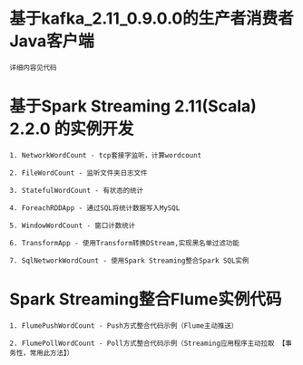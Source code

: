 # 基于kafka_2.11_0.9.0.0的生产者消费者 Java客户端

    详细内容见代码

# 基于Spark Streaming 2.11(Scala) 2.2.0 的实例开发

    1. NetworkWordCount - tcp套接字监听，计算wordcount

    2. FileWordCount - 监听文件夹日志文件
    
    3. StatefulWordCount - 有状态的统计
    
    4. ForeachRDDApp - 通过SQL将统计数据写入MySQL
    
    5. WindowWordCount - 窗口计数统计
    
    6. TransformApp - 使用Transform转换DStream,实现黑名单过滤功能
    
    7. SqlNetworkWordCount - 使用Spark Streaming整合Spark SQL实例
    
# Spark Streaming整合Flume实例代码

    1. FlumePushWordCount - Push方式整合代码示例（Flume主动推送）
    
    2. FlumePollWordCount - Poll方式整合代码示例（Streaming应用程序主动拉取 【事务性，常用此方法】）